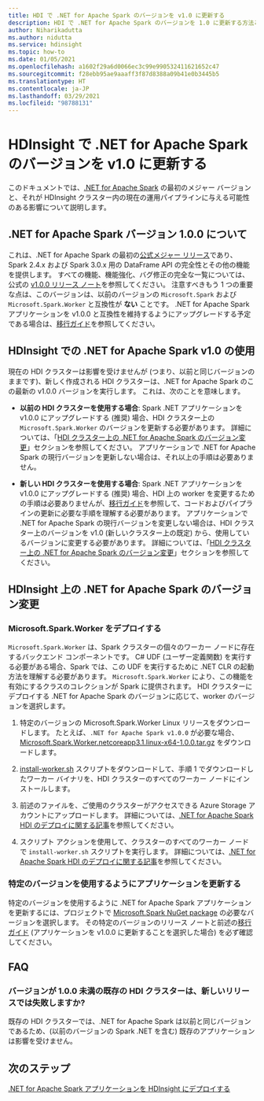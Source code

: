 ```yaml
---
title: HDI で .NET for Apache Spark のバージョンを v1.0 に更新する
description: HDI で .NET for Apache Spark のバージョンを 1.0 に更新する方法と、それが既存のコードおよびクラスターに与える影響について説明します。
author: Niharikadutta
ms.author: nidutta
ms.service: hdinsight
ms.topic: how-to
ms.date: 01/05/2021
ms.openlocfilehash: a1602f29a6d0066ec3c99e990532411621652c47
ms.sourcegitcommit: f28ebb95ae9aaaff3f87d8388a09b41e0b3445b5
ms.translationtype: HT
ms.contentlocale: ja-JP
ms.lasthandoff: 03/29/2021
ms.locfileid: "98788131"
---
```

# <a name="updating-net-for-apache-spark-to-version-v10--in-hdinsight"></a>HDInsight で .NET for Apache Spark のバージョンを v1.0 に更新する

このドキュメントでは、[.NET for Apache Spark](https://github.com/dotnet/spark) の最初のメジャー バージョンと、それが HDInsight クラスター内の現在の運用パイプラインに与える可能性のある影響について説明します。

## <a name="about-net-for-apache-spark-version-100"></a>.NET for Apache Spark バージョン 1.0.0 について

これは、.NET for Apache Spark の最初の[公式メジャー リリース](https://github.com/dotnet/spark/releases/tag/v1.0.0)であり、Spark 2.4.x および Spark 3.0.x 用の DataFrame API の完全性とその他の機能を提供します。 すべての機能、機能強化、バグ修正の完全な一覧については、公式の [v1.0.0 リリース ノート](https://github.com/dotnet/spark/blob/master/docs/release-notes/1.0.0/release-1.0.0.md)を参照してください。
注意すべきもう 1 つの重要な点は、このバージョンは、以前のバージョンの `Microsoft.Spark` および `Microsoft.Spark.Worker` と互換性が **ない** ことです。 .NET for Apache Spark アプリケーションを v1.0.0 と互換性を維持するようにアップグレードする予定である場合は、[移行ガイド](https://github.com/dotnet/spark/blob/master/docs/migration-guide.md#upgrading-from-microsoftspark-0x-to-10)を参照してください。

## <a name="using-net-for-apache-spark-v10-in-hdinsight"></a>HDInsight での .NET for Apache Spark v1.0 の使用

現在の HDI クラスターは影響を受けませんが (つまり、以前と同じバージョンのままです)、新しく作成される HDI クラスターは、.NET for Apache Spark のこの最新の v1.0.0 バージョンを実行します。 これは、次のことを意味します。

- **以前の HDI クラスターを使用する場合**: Spark .NET アプリケーションを v1.0.0 にアップグレードする (推奨) 場合、HDI クラスター上の `Microsoft.Spark.Worker` のバージョンを更新する必要があります。 詳細については、「[HDI クラスター上の .NET for Apache Spark のバージョン変更](#changing-net-for-apache-spark-version-on-hdinsight)」セクションを参照してください。
アプリケーションで .NET for Apache Spark の現行バージョンを更新しない場合は、それ以上の手順は必要ありません。  

- **新しい HDI クラスターを使用する場合**: Spark .NET アプリケーションを v1.0.0 にアップグレードする (推奨) 場合、HDI 上の worker を変更するための手順は必要ありませんが、[移行ガイド](https://github.com/dotnet/spark/blob/master/docs/migration-guide.md#upgrading-from-microsoftspark-0x-to-10)を参照して、コードおよびパイプラインの更新に必要な手順を理解する必要があります。
アプリケーションで .NET for Apache Spark の現行バージョンを変更しない場合は、HDI クラスター上のバージョンを v1.0 (新しいクラスター上の既定) から、使用しているバージョンに変更する必要があります。 詳細については、「[HDI クラスター上の .NET for Apache Spark のバージョン変更](spark-dotnet-version-update.md#changing-net-for-apache-spark-version-on-hdinsight)」セクションを参照してください。  

## <a name="changing-net-for-apache-spark-version-on-hdinsight"></a>HDInsight 上の .NET for Apache Spark のバージョン変更

### <a name="deploy-microsoftsparkworker"></a>Microsoft.Spark.Worker をデプロイする

`Microsoft.Spark.Worker` は、Spark クラスターの個々のワーカー ノードに存在するバックエンド コンポーネントです。 C# UDF (ユーザー定義関数) を実行する必要がある場合、Spark では、この UDF を実行するために .NET CLR の起動方法を理解する必要があります。 `Microsoft.Spark.Worker` により、この機能を有効にするクラスのコレクションが Spark に提供されます。 HDI クラスターにデプロイする .NET for Apache Spark のバージョンに応じて、worker のバージョンを選択します。

1. 特定のバージョンの Microsoft.Spark.Worker Linux リリースをダウンロードします。 たとえば、`.NET for Apache Spark v1.0.0` が必要な場合、[Microsoft.Spark.Worker.netcoreapp3.1.linux-x64-1.0.0.tar.gz](https://github.com/dotnet/spark/releases/tag/v1.0.0) をダウンロードします。  

2. [install-worker.sh](https://github.com/dotnet/spark/blob/master/deployment/install-worker.sh) スクリプトをダウンロードして、手順 1 でダウンロードしたワーカー バイナリを、HDI クラスターのすべてのワーカー ノードにインストールします。  

3. 前述のファイルを、ご使用のクラスターがアクセスできる Azure Storage アカウントにアップロードします。 詳細については、[.NET for Apache Spark HDI のデプロイに関する記事](/dotnet/spark/tutorials/hdinsight-deployment#upload-files-to-azure)を参照してください。

4. スクリプト アクションを使用して、クラスターのすべてのワーカー ノードで `install-worker.sh` スクリプトを実行します。 詳細については、[.NET for Apache Spark HDI のデプロイに関する記事](/dotnet/spark/tutorials/hdinsight-deployment#run-the-hdinsight-script-action)を参照してください。

### <a name="update-your-application-to-use-specific-version"></a>特定のバージョンを使用するようにアプリケーションを更新する

特定のバージョンを使用するように .NET for Apache Spark アプリケーションを更新するには、プロジェクトで [Microsoft.Spark NuGet package](https://www.nuget.org/packages/Microsoft.Spark/) の必要なバージョンを選択します。 その特定のバージョンのリリース ノートと前述の[移行ガイド](https://github.com/dotnet/spark/blob/master/docs/migration-guide.md#upgrading-from-microsoftspark-0x-to-10) (アプリケーションを v1.0.0 に更新することを選択した場合) を必ず確認してください。

## <a name="faqs"></a>FAQ

### <a name="will-my-existing-hdi-cluster-with-version--100-start-failing-with-the-new-release"></a>バージョンが 1.0.0 未満の既存の HDI クラスターは、新しいリリースでは失敗しますか?

既存の HDI クラスターでは、.NET for Apache Spark は以前と同じバージョンであるため、(以前のバージョンの Spark .NET を含む) 既存のアプリケーションは影響を受けません。

## <a name="next-steps"></a>次のステップ

[.NET for Apache Spark アプリケーションを HDInsight にデプロイする](/dotnet/spark/tutorials/hdinsight-deployment)